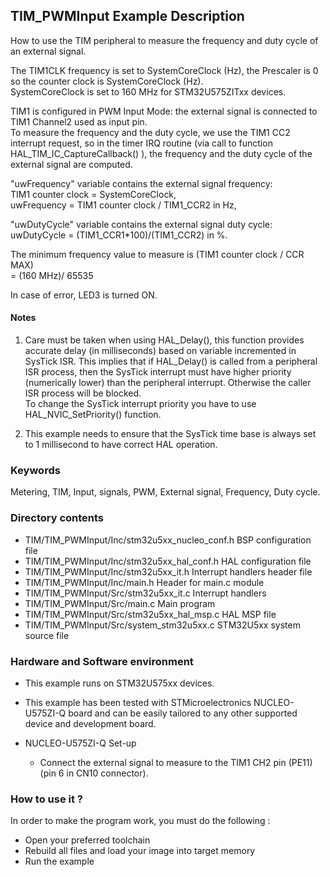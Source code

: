 ## <b>TIM_PWMInput Example Description</b> 

How to use the TIM peripheral to measure the frequency and 
duty cycle of an external signal.

The TIM1CLK frequency is set to SystemCoreClock (Hz), the Prescaler is 0 so the 
counter clock is SystemCoreClock (Hz).  
SystemCoreClock is set to 160 MHz for STM32U575ZITxx devices.

TIM1 is configured in PWM Input Mode: the external signal is connected to 
TIM1 Channel2 used as input pin.  
To measure the frequency and the duty cycle, we use the TIM1 CC2 interrupt request,
so in the timer IRQ routine (via call to function HAL_TIM_IC_CaptureCallback() ),
the frequency and the duty cycle of the external signal are computed.

"uwFrequency" variable contains the external signal frequency:  
TIM1 counter clock = SystemCoreClock,  
uwFrequency = TIM1 counter clock / TIM1_CCR2 in Hz, 

"uwDutyCycle" variable contains the external signal duty cycle:  
uwDutyCycle = (TIM1_CCR1*100)/(TIM1_CCR2) in %.

The minimum frequency value to measure is (TIM1 counter clock / CCR MAX)  
                                         = (160 MHz)/ 65535

In case of error, LED3 is turned ON.

#### <b>Notes</b>

 1. Care must be taken when using HAL_Delay(), this function provides accurate delay (in milliseconds)
    based on variable incremented in SysTick ISR. This implies that if HAL_Delay() is called from
    a peripheral ISR process, then the SysTick interrupt must have higher priority (numerically lower)
    than the peripheral interrupt. Otherwise the caller ISR process will be blocked.  
    To change the SysTick interrupt priority you have to use HAL_NVIC_SetPriority() function.

 2. This example needs to ensure that the SysTick time base is always set to 1 millisecond
    to have correct HAL operation.

### <b>Keywords</b>

Metering, TIM, Input, signals, PWM, External signal, Frequency, Duty cycle.

### <b>Directory contents</b>

  - TIM/TIM_PWMInput/Inc/stm32u5xx_nucleo_conf.h BSP configuration file
  - TIM/TIM_PWMInput/Inc/stm32u5xx_hal_conf.h    HAL configuration file
  - TIM/TIM_PWMInput/Inc/stm32u5xx_it.h          Interrupt handlers header file
  - TIM/TIM_PWMInput/Inc/main.h                  Header for main.c module  
  - TIM/TIM_PWMInput/Src/stm32u5xx_it.c          Interrupt handlers
  - TIM/TIM_PWMInput/Src/main.c                  Main program
  - TIM/TIM_PWMInput/Src/stm32u5xx_hal_msp.c     HAL MSP file
  - TIM/TIM_PWMInput/Src/system_stm32u5xx.c      STM32U5xx system source file


### <b>Hardware and Software environment</b>

  - This example runs on STM32U575xx devices.
    
  - This example has been tested with STMicroelectronics NUCLEO-U575ZI-Q 
    board and can be easily tailored to any other supported device 
    and development board.

  - NUCLEO-U575ZI-Q Set-up
    - Connect the external signal to measure to the TIM1 CH2 pin (PE11) (pin 6 in CN10 connector).

### <b>How to use it ?</b> 

In order to make the program work, you must do the following :  
 - Open your preferred toolchain  
 - Rebuild all files and load your image into target memory  
 - Run the example

